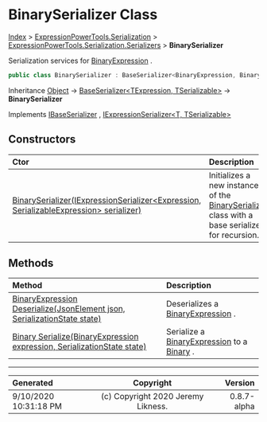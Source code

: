 ﻿# BinarySerializer Class

[Index](../index.md) > [ExpressionPowerTools.Serialization](ExpressionPowerTools.Serialization.a.md) > [ExpressionPowerTools.Serialization.Serializers](ExpressionPowerTools.Serialization.Serializers.n.md) > **BinarySerializer**

Serialization services for [BinaryExpression](https://docs.microsoft.com/dotnet/api/system.linq.expressions.binaryexpression) .

```csharp
public class BinarySerializer : BaseSerializer<BinaryExpression, Binary>, IExpressionSerializer<BinaryExpression, Binary>, IBaseSerializer
```

Inheritance [Object](https://docs.microsoft.com/dotnet/api/system.object) → [BaseSerializer&lt;TExpression, TSerializable>](ExpressionPowerTools.Serialization.Serializers.BaseSerializer`2.cs.md) → **BinarySerializer**

Implements  [IBaseSerializer](ExpressionPowerTools.Serialization.Signatures.IBaseSerializer.i.md) ,  [IExpressionSerializer&lt;T, TSerializable>](ExpressionPowerTools.Serialization.Signatures.IExpressionSerializer`2.i.md) 

## Constructors

| Ctor | Description |
| :-- | :-- |
| [BinarySerializer(IExpressionSerializer&lt;Expression, SerializableExpression> serializer)](ExpressionPowerTools.Serialization.Serializers.BinarySerializer.ctor.md#binaryserializeriexpressionserializerexpression-serializableexpression-serializer) | Initializes a new instance of the [BinarySerializer](ExpressionPowerTools.Serialization.Serializers.BinarySerializer.cs.md) class with a            base serializer for recursion. |
## Methods

| Method | Description |
| :-- | :-- |
| [BinaryExpression Deserialize(JsonElement json, SerializationState state)](ExpressionPowerTools.Serialization.Serializers.BinarySerializer.Deserialize.m.md) | Deserializes a [BinaryExpression](https://docs.microsoft.com/dotnet/api/system.linq.expressions.binaryexpression) . |
| [Binary Serialize(BinaryExpression expression, SerializationState state)](ExpressionPowerTools.Serialization.Serializers.BinarySerializer.Serialize.m.md) | Serialize a [BinaryExpression](https://docs.microsoft.com/dotnet/api/system.linq.expressions.binaryexpression) to a [Binary](ExpressionPowerTools.Serialization.Serializers.Binary.cs.md) . |

---

| Generated | Copyright | Version |
| :-- | :-: | --: |
| 9/10/2020 10:31:18 PM | (c) Copyright 2020 Jeremy Likness. | 0.8.7-alpha |

